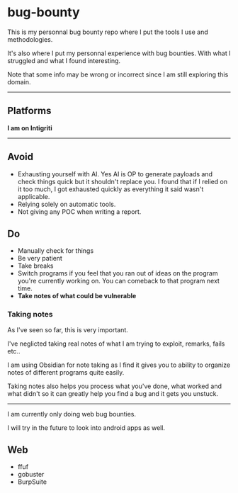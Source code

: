 # bug-bounty

This is my personnal bug bounty repo where I put the tools I use and methodologies.

It's also where I put my personnal experience with bug bounties. With what I struggled and what I found interesting.

Note that some info may be wrong or incorrect since I am still exploring this domain.

- - -

## Platforms

**I am on Intigriti**

- - -

## Avoid
* Exhausting yourself with AI. Yes AI is OP to generate payloads and check things quick but it shouldn't replace you. I found that if I relied on it too much, I got exhausted quickly as everything it said wasn't applicable.
* Relying solely on automatic tools.
* Not giving any POC when writing a report.


## Do
* Manually check for things
* Be very patient
* Take breaks
* Switch programs if you feel that you ran out of ideas on the program you're currently working on. You can comeback to that program next time.
* **Take notes of what could be vulnerable**

### Taking notes

As I've seen so far, this is very important.

I've neglicted taking real notes of what I am trying to exploit, remarks, fails etc..

I am using Obsidian for note taking as I find it gives you to ability to organize notes of different programs quite easily.

Taking notes also helps you process what you've done, what worked and what didn't so it can greatly help you find a bug and it gets you unstuck.

- - -

I am currently only doing web bug bounties.

I will try in the future to look into android apps as well.

## Web 

* ffuf
* gobuster
* BurpSuite
